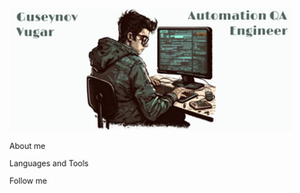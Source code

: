 ![Header](https://github.com/Fenricci/Fenricci/blob/main/assets/Frame%20734.jpeg)

About me

Languages and Tools

Follow me